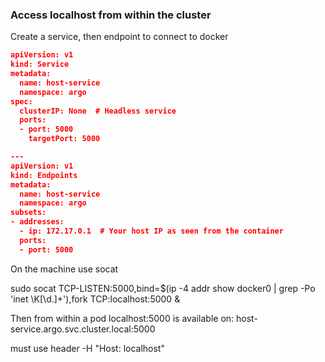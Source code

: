 ### Access localhost from within the cluster


Create a service, then endpoint to connect to docker
```json
apiVersion: v1
kind: Service
metadata:
  name: host-service
  namespace: argo
spec:
  clusterIP: None  # Headless service
  ports:
  - port: 5000
    targetPort: 5000

---
apiVersion: v1
kind: Endpoints
metadata:
  name: host-service
  namespace: argo
subsets:
- addresses:
  - ip: 172.17.0.1  # Your host IP as seen from the container
  ports:
  - port: 5000
```

On the machine use socat

sudo socat TCP-LISTEN:5000,bind=$(ip -4 addr show docker0 | grep -Po 'inet \K[\d.]+'),fork TCP:localhost:5000 &


Then from within a pod localhost:5000 is available on: host-service.argo.svc.cluster.local:5000

must use header -H "Host: localhost"
